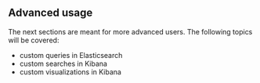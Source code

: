 ## Advanced usage
The next sections are meant for more advanced users. The following topics will be covered:
* custom queries in Elasticsearch
* custom searches in Kibana
* custom visualizations in Kibana
